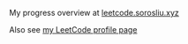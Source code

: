 My progress overview at [leetcode.sorosliu.xyz](https://leetcode.sorosliu.xyz/)

Also see [my LeetCode profile page](https://leetcode.com/walle1029/)
